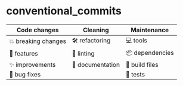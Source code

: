 # conventional_commits

| Code changes  | Cleaning  | Maintenance |
| ------------- | --------- | ----------- |
| 💥 breaking changes | 🛠️ refactoring | 💻 tools |
| 🚀 features | 💎 linting | 📦 dependencies |
| ✨ improvements | 📖 documentation | 🚚 build files |
| 🐛 bug fixes |  | 🚨 tests |
